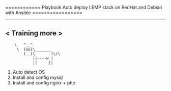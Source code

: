 ============ Playbook Auto deploy LEMP stack on RedHat and Debian with Ansible =================
  _______________
< Training more >
 ---------------
        \   ^__^
         \  (oo)\_______
            (__)\       )\/\
                ||----w |
                ||     ||
1. Auto detect OS 
2. Install and config mysql
3. Install and config nginx + php

  
